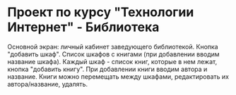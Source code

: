 # Проект по курсу "Технологии Интернет" - Библиотека

Основной экран: личный кабинет заведующего библиотекой. Кнопка "добавить шкаф". Список шкафов с книгами (при добавлении вводим название шкафа). Каждый шкаф - список книг, которые в нем лежат, кнопка "добавить книгу". При добавлении книги вводим автора и название. Книги можно перемещать между шкафами, редактировать их автора/название, удалять.
